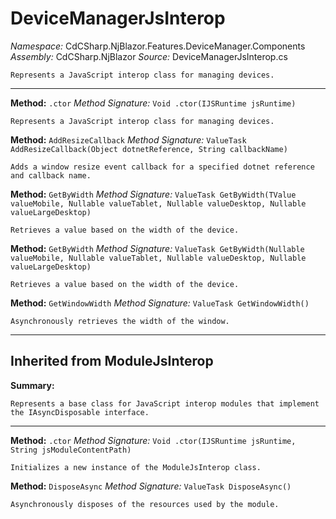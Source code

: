 # DeviceManagerJsInterop

*Namespace:* CdCSharp.NjBlazor.Features.DeviceManager.Components
*Assembly:* CdCSharp.NjBlazor
*Source:* DeviceManagerJsInterop.cs



    Represents a JavaScript interop class for managing devices.
    
---

**Method:** `.ctor`
*Method Signature:* `Void .ctor(IJSRuntime jsRuntime)`


    Represents a JavaScript interop class for managing devices.
    



**Method:** `AddResizeCallback`
*Method Signature:* `ValueTask AddResizeCallback(Object dotnetReference, String callbackName)`


    Adds a window resize event callback for a specified dotnet reference and callback name.
    



**Method:** `GetByWidth`
*Method Signature:* `ValueTask GetByWidth(TValue valueMobile, Nullable valueTablet, Nullable valueDesktop, Nullable valueLargeDesktop)`


    Retrieves a value based on the width of the device.
    



**Method:** `GetByWidth`
*Method Signature:* `ValueTask GetByWidth(Nullable valueMobile, Nullable valueTablet, Nullable valueDesktop, Nullable valueLargeDesktop)`


    Retrieves a value based on the width of the device.
    



**Method:** `GetWindowWidth`
*Method Signature:* `ValueTask GetWindowWidth()`


    Asynchronously retrieves the width of the window.
    


---
## Inherited from ModuleJsInterop

**Summary:**

    Represents a base class for JavaScript interop modules that implement the IAsyncDisposable interface.
    
---

**Method:** `.ctor`
*Method Signature:* `Void .ctor(IJSRuntime jsRuntime, String jsModuleContentPath)`


    Initializes a new instance of the ModuleJsInterop class.
    



**Method:** `DisposeAsync`
*Method Signature:* `ValueTask DisposeAsync()`


    Asynchronously disposes of the resources used by the module.
    


